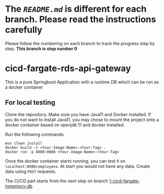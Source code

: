# The *`README.md`* is different for each branch. Please read the instructions carefully

Please follow the numbering on each branch to track the progress step by step.
**This branch is step number 0**

# cicd-fargate-rds-api-gateway
This is a pure Springboot Application with a runtime DB which can be run as a docker container

## For local testing
Clone the repository.  Make sure you have Java11 and Docker installed.  If you do not want to install Java11, you may chose to mount the project onto a docker container based on openjdk:11 and docker installed.

Run the following commands
````
mvn clean install
docker build -t <Your-Image-Name>:<Your-Tag> .
docker run -p 8080:8080 <Your-Image-Name>:<Your-Tag>
````

Once the docker container starts running, you can test it on `localhost:8080/employees`.  At start you would not have any data. Create data using `POST` requests.

The CI/CD part starts from the next step on branch [1-cicd-fargate-inmemory-db](https://github.com/S-Polimetla/cicd-fargate-rds-api-gateway/tree/1-cicd-fargate-inmemory-db)